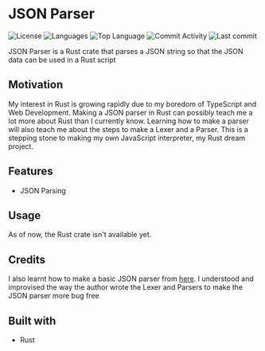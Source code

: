 # JSON Parser

![License](https://img.shields.io/github/license/zS1L3NT/rs-json-parser?style=for-the-badge) ![Languages](https://img.shields.io/github/languages/count/zS1L3NT/rs-json-parser?style=for-the-badge) ![Top Language](https://img.shields.io/github/languages/top/zS1L3NT/rs-json-parser?style=for-the-badge) ![Commit Activity](https://img.shields.io/github/commit-activity/y/zS1L3NT/rs-json-parser?style=for-the-badge) ![Last commit](https://img.shields.io/github/last-commit/zS1L3NT/rs-json-parser?style=for-the-badge)

JSON Parser is a Rust crate that parses a JSON string so that the JSON data can be used in a Rust script

## Motivation

My interest in Rust is growing rapidly due to my boredom of TypeScript and Web Development. Making a JSON parser in Rust can possibly teach me a lot more about Rust than I currently know. Learning how to make a parser will also teach me about the steps to make a Lexer and a Parser. This is a stepping stone to making my own JavaScript interpreter, my Rust dream project.

## Features

-   JSON Parsing

## Usage

As of now, the Rust crate isn't available yet.

## Credits

I also learnt how to make a basic JSON parser from [here](https://notes.eatonphil.com/writing-a-simple-json-parser.html). I understood and improvised the way the author wrote the Lexer and Parsers to make the JSON parser more bug free

## Built with

-   Rust
